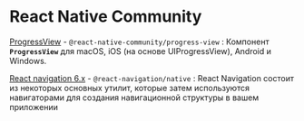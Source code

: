 # React Native Community

[ProgressView](progress-view.md) - `@react-native-community/progress-view`
: Компонент **`ProgressView`** для macOS, iOS (на основе UIProgressView), Android и Windows.

[React navigation 6.x](./react-navigation.6/getting-started.md) - `@react-navigation/native`
: React Navigation состоит из некоторых основных утилит, которые затем используются навигаторами для создания навигационной структуры в вашем приложении

